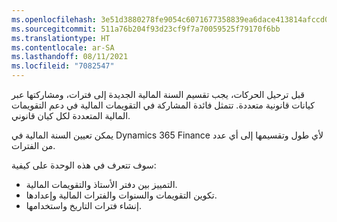 ```yaml
---
ms.openlocfilehash: 3e51d3880278fe9054c6071677358839ea6dace413814afccd0e5c460fa6db56
ms.sourcegitcommit: 511a76b204f93d23cf9f7a70059525f79170f6bb
ms.translationtype: HT
ms.contentlocale: ar-SA
ms.lasthandoff: 08/11/2021
ms.locfileid: "7082547"
---
```

قبل ترحيل الحركات، يجب تقسيم السنة المالية الجديدة إلى فترات، ومشاركتها عبر كيانات قانونية متعددة. تتمثل فائدة المشاركة في التقويمات المالية في دعم التقويمات المالية المتعددة لكل كيان قانوني. 

يمكن تعيين السنة المالية في Dynamics 365 Finance لأي طول وتقسيمها إلى أي عدد من الفترات. 

سوف تتعرف في هذه الوحدة على كيفية:

- التمييز بين دفتر الأستاذ والتقويمات المالية. 
- تكوين التقويمات والسنوات والفترات المالية وإعدادها.
- إنشاء فترات التاريخ واستخدامها.
